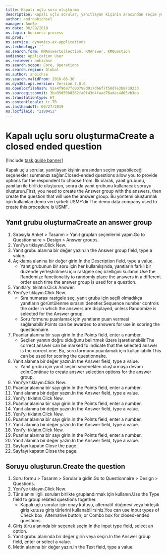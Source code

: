 ```yaml
---
title: Kapalı uçlu soru oluşturma
description: Kapalı uçlu sorular, yanıtlayan kişinin arasından seçim yapabileceği seçenekler sunmanızı sağlar.
author: andreabichsel
manager: AnnBe
ms.date: 08/29/2018
ms.topic: business-process
ms.prod: ''
ms.service: dynamics-ax-applications
ms.technology: ''
ms.search.form: KMAnswerCollection, KMAnswer, KMQuestion
audience: Application User
ms.reviewer: anbichse
ms.search.scope: Core, Operations
ms.search.region: Global
ms.author: anbichse
ms.search.validFrom: 2016-06-30
ms.dyn365.ops.version: Version 7.0.0
ms.openlocfilehash: 92e4f9697fc00798d917db6f7f50d7e3b8739233
ms.sourcegitcommit: 3ba95d50b8262fa0f43d4faad76adac4d05eb3ea
ms.translationtype: HT
ms.contentlocale: tr-TR
ms.lasthandoff: 09/27/2019
ms.locfileid: "2180452"
---
```

# <a name="create-a-closed-ended-question"></a><span data-ttu-id="9b92b-103">Kapalı uçlu soru oluşturma</span><span class="sxs-lookup"><span data-stu-id="9b92b-103">Create a closed ended question</span></span>

[!include [task guide banner](../../includes/task-guide-banner.md)]

<span data-ttu-id="9b92b-104">Kapalı uçlu sorular, yanıtlayan kişinin arasından seçim yapabileceği seçenekler sunmanızı sağlar.</span><span class="sxs-lookup"><span data-stu-id="9b92b-104">Closed-ended questions allow you to provide options for the respondent to choose from.</span></span> <span data-ttu-id="9b92b-105">İlk olarak, yanıt grubunu, yanıtları ile birlikte oluşturun, sonra da yanıt grubunu kullanacak soruyu oluşturun.</span><span class="sxs-lookup"><span data-stu-id="9b92b-105">First, you need to create the Answer group with the answers, then create the question that will use the answer group.</span></span> <span data-ttu-id="9b92b-106">Bu yöntemi oluşturmak için kullanılan demo veri şirketi USMF'dir.</span><span class="sxs-lookup"><span data-stu-id="9b92b-106">The demo data company used to create this procedure is USMF.</span></span>


## <a name="create-an-answer-group"></a><span data-ttu-id="9b92b-107">Yanıt grubu oluşturma</span><span class="sxs-lookup"><span data-stu-id="9b92b-107">Create an answer group</span></span>
1. <span data-ttu-id="9b92b-108">Sırasıyla Anket > Tasarım > Yanıt grupları seçimlerini yapın.</span><span class="sxs-lookup"><span data-stu-id="9b92b-108">Go to Questionnaire > Design > Answer groups.</span></span>
2. <span data-ttu-id="9b92b-109">Yeni'ye tıklayın.</span><span class="sxs-lookup"><span data-stu-id="9b92b-109">Click New.</span></span>
3. <span data-ttu-id="9b92b-110">Yanıt grubu alanına bir değer yazın.</span><span class="sxs-lookup"><span data-stu-id="9b92b-110">In the Answer group field, type a value.</span></span>
4. <span data-ttu-id="9b92b-111">Açıklama alanına bir değer girin.</span><span class="sxs-lookup"><span data-stu-id="9b92b-111">In the Description field, type a value.</span></span>
    * <span data-ttu-id="9b92b-112">Yanıt grubunun bir soru için her kullanılışında, yanıtların farklı bir düzende yerleştirilmesi için rastgele seç özelliğini kullanın.</span><span class="sxs-lookup"><span data-stu-id="9b92b-112">Use the Randomize functionality to randomly place the answers in a different order each time the answer group is used for a question.</span></span>  
5. <span data-ttu-id="9b92b-113">Yanıtla'yı tıklatın.</span><span class="sxs-lookup"><span data-stu-id="9b92b-113">Click Answer.</span></span>
6. <span data-ttu-id="9b92b-114">Yeni'ye tıklayın.</span><span class="sxs-lookup"><span data-stu-id="9b92b-114">Click New.</span></span>
    * <span data-ttu-id="9b92b-115">Sıra numarası rastgele seç, yanıt grubu için seçili olmadıkça yanıtların görüntülenme sırasını denetler.</span><span class="sxs-lookup"><span data-stu-id="9b92b-115">Sequence number controls the order in which the answers are displayed, unless Randomize is selected for the Answer group.</span></span>  
    * <span data-ttu-id="9b92b-116">Soru formunu puanlamak için yanıtların puan vermesi sağlanabilir.</span><span class="sxs-lookup"><span data-stu-id="9b92b-116">Points can be awarded to answers for use in scoring the questionnaire.</span></span>  
7. <span data-ttu-id="9b92b-117">Puanlar alanına bir sayı girin.</span><span class="sxs-lookup"><span data-stu-id="9b92b-117">In the Points field, enter a number.</span></span>
    * <span data-ttu-id="9b92b-118">Seçilen yanıtın doğru olduğunu belirtmek üzere işaretlenebilir.</span><span class="sxs-lookup"><span data-stu-id="9b92b-118">The correct answer can be marked to indicate that the selected answer is the correct one.</span></span> <span data-ttu-id="9b92b-119">Bu, soru formunu puanlamak için kullanılabilir.</span><span class="sxs-lookup"><span data-stu-id="9b92b-119">This can be used for scoring the questionnaire.</span></span>  
8. <span data-ttu-id="9b92b-120">Yanıt alanına bir değer yazın.</span><span class="sxs-lookup"><span data-stu-id="9b92b-120">In the Answer field, type a value.</span></span>
    * <span data-ttu-id="9b92b-121">Yanıt grubu için yanıt seçim seçenekleri oluşturmaya devam edin.</span><span class="sxs-lookup"><span data-stu-id="9b92b-121">Continue to create answer selection options for the answer group.</span></span>  
9. <span data-ttu-id="9b92b-122">Yeni'ye tıklayın.</span><span class="sxs-lookup"><span data-stu-id="9b92b-122">Click New.</span></span>
10. <span data-ttu-id="9b92b-123">Puanlar alanına bir sayı girin.</span><span class="sxs-lookup"><span data-stu-id="9b92b-123">In the Points field, enter a number.</span></span>
11. <span data-ttu-id="9b92b-124">Yanıt alanına bir değer yazın.</span><span class="sxs-lookup"><span data-stu-id="9b92b-124">In the Answer field, type a value.</span></span>
12. <span data-ttu-id="9b92b-125">Yeni'yi tıklatın.</span><span class="sxs-lookup"><span data-stu-id="9b92b-125">Click New.</span></span>
13. <span data-ttu-id="9b92b-126">Puanlar alanına bir sayı girin.</span><span class="sxs-lookup"><span data-stu-id="9b92b-126">In the Points field, enter a number.</span></span>
14. <span data-ttu-id="9b92b-127">Yanıt alanına bir değer yazın.</span><span class="sxs-lookup"><span data-stu-id="9b92b-127">In the Answer field, type a value.</span></span>
15. <span data-ttu-id="9b92b-128">Yeni'yi tıklatın.</span><span class="sxs-lookup"><span data-stu-id="9b92b-128">Click New.</span></span>
16. <span data-ttu-id="9b92b-129">Puanlar alanına bir sayı girin.</span><span class="sxs-lookup"><span data-stu-id="9b92b-129">In the Points field, enter a number.</span></span>
17. <span data-ttu-id="9b92b-130">Yanıt alanına bir değer yazın.</span><span class="sxs-lookup"><span data-stu-id="9b92b-130">In the Answer field, type a value.</span></span>
18. <span data-ttu-id="9b92b-131">Yeni'yi tıklatın.</span><span class="sxs-lookup"><span data-stu-id="9b92b-131">Click New.</span></span>
19. <span data-ttu-id="9b92b-132">Puanlar alanına bir sayı girin.</span><span class="sxs-lookup"><span data-stu-id="9b92b-132">In the Points field, enter a number.</span></span>
20. <span data-ttu-id="9b92b-133">Yanıt alanına bir değer yazın.</span><span class="sxs-lookup"><span data-stu-id="9b92b-133">In the Answer field, type a value.</span></span>
21. <span data-ttu-id="9b92b-134">Sayfayı kapatın.</span><span class="sxs-lookup"><span data-stu-id="9b92b-134">Close the page.</span></span>
22. <span data-ttu-id="9b92b-135">Sayfayı kapatın.</span><span class="sxs-lookup"><span data-stu-id="9b92b-135">Close the page.</span></span>

## <a name="create-the-question"></a><span data-ttu-id="9b92b-136">Soruyu oluşturun.</span><span class="sxs-lookup"><span data-stu-id="9b92b-136">Create the question</span></span>
1. <span data-ttu-id="9b92b-137">Soru formu > Tasarım > Sorular'a gidin.</span><span class="sxs-lookup"><span data-stu-id="9b92b-137">Go to Questionnaire > Design > Questions.</span></span>
2. <span data-ttu-id="9b92b-138">Yeni'ye tıklayın.</span><span class="sxs-lookup"><span data-stu-id="9b92b-138">Click New.</span></span>
3. <span data-ttu-id="9b92b-139">Tür alanını ilgili soruları birlikte gruplandırmak için kullanın.</span><span class="sxs-lookup"><span data-stu-id="9b92b-139">Use the Type field to group related questions together.</span></span>
    * <span data-ttu-id="9b92b-140">Kapalı uçlu sorular için onay kutusu, alternatif düğmesi veya birleşik giriş kutusu giriş türlerini kullanabilirsiniz.</span><span class="sxs-lookup"><span data-stu-id="9b92b-140">You can use input types of Check box, Alternative button, or Combo box for closed-ended questions.</span></span>  
4. <span data-ttu-id="9b92b-141">Giriş türü alanında bir seçenek seçin.</span><span class="sxs-lookup"><span data-stu-id="9b92b-141">In the Input type field, select an option.</span></span>
5. <span data-ttu-id="9b92b-142">Yanıt grubu alanında bir değer girin veya seçin.</span><span class="sxs-lookup"><span data-stu-id="9b92b-142">In the Answer group field, enter or select a value.</span></span>
6. <span data-ttu-id="9b92b-143">Metin alanına bir değer yazın.</span><span class="sxs-lookup"><span data-stu-id="9b92b-143">In the Text field, type a value.</span></span>

